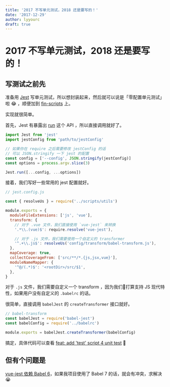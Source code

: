 ```yaml
---
title: '2017 不写单元测试，2018 还是要写的！'
date: '2017-12-29'
author: lyyourc
draft: true
---
```


# 2017 不写单元测试，2018 还是要写的！

## 写测试之前先

准备用 [Jest](https://facebook.github.io/jest/) 写单元测试，所以想封装起来，然后就可以说是「零配置单元测试」啦 😂 ，顺便加到 [fin-scripts](https://github.elenet.me/fe/fin-scripts) 上。

实现就很简单。

首先，Jest 有暴露出 [run](https://github.com/facebook/jest/blob/v20.0.4/packages/jest-cli/src/jest.js) 这个 API ，所以直接调用就好了。

```js
import Jest from 'jest'
import jestConfig from 'path/to/jestConfig'

// 如果你在 require 之后需要修改 jestConfig 的话
// 可以 JSON.stringify 一下 jest 的配置
const config = ['--config', JSON.stringify(jestConfig)]
const options = process.argv.slice(3)

Jest.run([...config, ...options])
```

接着，我们写好一些常用的 jest 配置就好。

```js
// jest.config.js

const { resolveUs } = require('../scripts/utils')

module.exports = {
  moduleFileExtensions: ['js', 'vue'],
  transform: {
    // 对于 .vue 文件，我们直接使用 `vue-jest` 来转换
    '.*\\.(vue)$': require.resolve('vue-jest'),

    // 对于 .js 文件，我们需要使用一个自定义的 transformer
    '^.+\\.js$': resolveUs('config/transform/babel-transform.js'),
  },
  mapCoverage: true,
  collectCoverageFrom: ['src/**/*.{js,jsx,vue}'],
  moduleNameMapper: {
    '^@/(.*)$': '<rootDir>/src/$1',
  },
}
```

对于 `.js` 文件，我们需要自定义一个 transform ，因为我们打算支持 JS 现代特性，如果用户没有自定义的 `.babelrc` 的话。

很简单，直接调用 `babelJest` 的 `createTransformer` 接口就好。

```js
// babel-transform
const babelJest = require('babel-jest')
const babelConfig = require('../babelrc')

module.exports = babelJest.createTransformer(babelConfig)
```

搞定，具体代码可以查看 [feat: add 'test' script 4 unit test](https://github.elenet.me/fe/fin-scripts/pull/7/files) 👻

## 但有个问题是

[vue-jest 依赖 Babel 6](https://github.com/eddyerburgh/vue-jest/blob/master/package.json#L52)，如果我项目使用了 Babel 7 的话，就会有冲突，求解决 😭
